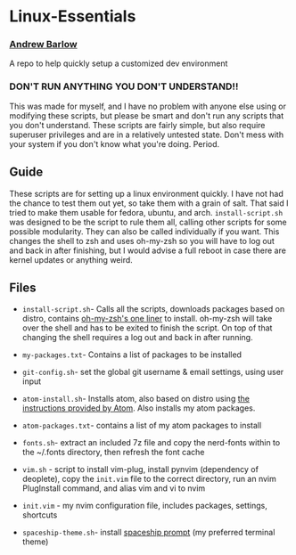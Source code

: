 # Linux-Essentials

### [Andrew Barlow](https://github.com/dandrewbarlow)

A repo to help quickly setup a customized dev environment

### **DON'T RUN ANYTHING YOU DON'T UNDERSTAND!!**

This was made for myself, and I have no problem with anyone else using or modifying these scripts, but please be smart and don't run any scripts that you don't understand. These scripts are fairly simple, but also require superuser privileges and are in a relatively untested state. Don't mess with your system if you don't know what you're doing. Period.

## Guide

These scripts are for setting up a linux environment quickly. I have not had the chance to test them out yet, so take them with a grain of salt. That said I tried to make them usable for fedora, ubuntu, and arch. `install-script.sh` was designed to be the script to rule them all, calling other scripts for some possible modularity. They can also be called individually if you want. This changes the shell to zsh and uses oh-my-zsh so you will have to log out and back in after finishing, but I would advise a full reboot in case there are kernel updates or anything weird.

## Files

* `install-script.sh`- Calls all the scripts, downloads packages based on distro, contains [oh-my-zsh's one liner](https://github.com/ohmyzsh/ohmyzsh) to install. oh-my-zsh will take over the shell and has to be exited to finish the script. On top of that changing the shell requires a log out and back in after running.

* `my-packages.txt`- Contains a list of packages to be installed

* `git-config.sh`- set the global git username & email settings, using user input

* `atom-install.sh`- Installs atom, also based on distro using [the instructions provided by Atom](https://flight-manual.atom.io/getting-started/sections/installing-atom/). Also installs my atom packages.

* `atom-packages.txt`- contains a list of my atom packages to install

* `fonts.sh`- extract an included 7z file and copy the nerd-fonts within to the ~/.fonts directory, then refresh the font cache

* `vim.sh` - script to install vim-plug, install pynvim (dependency of deoplete), copy the `init.vim` file to the correct directory, run an nvim PlugInstall command, and alias vim and vi to nvim

* `init.vim` - my nvim configuration file, includes packages, settings, shortcuts

* `spaceship-theme.sh`- install [spaceship prompt](https://github.com/denysdovhan/spaceship-prompt) (my preferred terminal theme)
